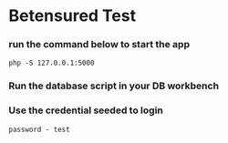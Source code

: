 # Betensured Test

### run the command below to start the app
```
php -S 127.0.0.1:5000
```

### Run the database script in your DB workbench
### Use the credential seeded to login

```
password - test
```
